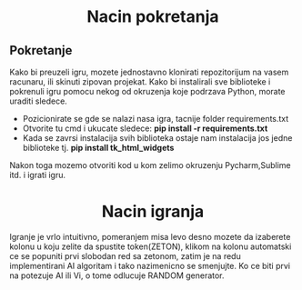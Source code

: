 ﻿<h1 align = "center"> Nacin pokretanja </h1>

## Pokretanje
<p align = "left">

Kako bi preuzeli igru, mozete jednostavno klonirati repozitorijum na vasem racunaru, ili skinuti zipovan projekat. Kako bi instalirali sve biblioteke i pokrenuli igru pomocu nekog od okruzenja koje podrzava Python, morate uraditi sledece.

  - Pozicionirate se gde se nalazi nasa igra, tacnije folder requirements.txt
  - Otvorite tu cmd i ukucate sledece:
**pip install -r requirements.txt**
  - Kada se zavrsi instalacija svih biblioteka ostaje nam instalacija jos jedne biblioteke tj.
**pip install tk_html_widgets**

Nakon toga mozemo otvoriti kod u kom zelimo okruzenju Pycharm,Sublime itd. i igrati igru.

 </p>


<h1 align = "center"> Nacin igranja </h1>
<p align = "left">
  
Igranje je vrlo intuitivno, pomeranjem misa levo desno mozete da izaberete kolonu u koju zelite da spustite token(ZETON), klikom na kolonu automatski ce se popuniti prvi slobodan red sa zetonom, zatim je na redu implementirani AI algoritam i tako nazimenicno se smenjujte. Ko ce biti prvi na potezuje AI ili Vi, o tome odlucuje RANDOM generator. 
  
  </p>
